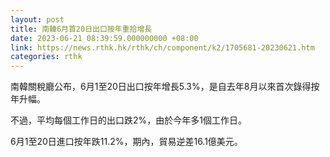 ```yaml
---
layout: post
title: 南韓6月首20日出口按年重拾增長
date: 2023-06-21 08:39:59.000000000 +08:00
link: https://news.rthk.hk/rthk/ch/component/k2/1705681-20230621.htm
categories: rthk
---
```


南韓關稅廳公布，6月1至20日出口按年增長5.3%，是自去年8月以來首次錄得按年升幅。

不過，平均每個工作日的出口跌2%，由於今年多1個工作日。

6月1至20日進口按年跌11.2%，期內，貿易逆差16.1億美元。
